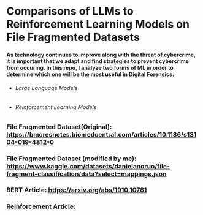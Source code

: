 # Comparisons of LLMs to Reinforcement Learning Models on File Fragmented Datasets 

#### As technology continues to improve along with the threat of cybercrime, it is important that we adapt and find strategies to prevent cybercrime from occuring. In this repo, I analyze two forms of ML in order to determine which one will be the most useful in Digital Forensics:

- ###### Large Language Models
- ###### Reinforcement Learning Models

### File Fragmented Dataset(Original): https://bmcresnotes.biomedcentral.com/articles/10.1186/s13104-019-4812-0

### File Fragmented Dataset (modified by me): https://www.kaggle.com/datasets/danielanoruo/file-fragment-classification/data?select=mappings.json

### BERT Article: https://arxiv.org/abs/1910.10781

### Reinforcement Article: 